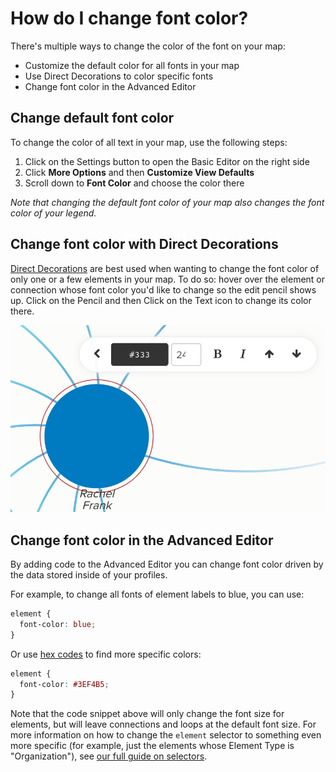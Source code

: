 # How do I change font color? 

There's multiple ways to change the color of the font on your map: 

- Customize the default color for all fonts in your map
- Use Direct Decorations to color specific fonts
- Change font color in the Advanced Editor

## Change default font color

To change the color of all text in your map, use the following steps: 

1. Click on the Settings button to open the Basic Editor on the right side
2. Click **More Options** and then **Customize View Defaults**
3. Scroll down to **Font Color** and choose the color there

*Note that changing the default font color of your map also changes the font color of your legend.*

## Change font color with Direct Decorations
[Direct Decorations](/guides/direct-decorations.md) are best used when wanting to change the font color of only one or a few elements in your map.
To do so: hover over the element or connection whose font color you'd like to change so the edit pencil shows up. Click on the Pencil and then Click on the Text icon to change its color there. 

![Direct Decorations Font Color](/images/dir-dec-font-color.png)

## Change font color in the Advanced Editor
By adding code to the Advanced Editor you can change font color driven by the data stored inside of your profiles. 

For example, to change all fonts of element labels to blue, you can use:

```scss
element {
  font-color: blue;
}
```

Or use [hex codes](https://htmlcolorcodes.com/) to find more specific colors: 

```scss
element {
  font-color: #3EF4B5;
}
```

Note that the code snippet above will only change the font size for elements, but will leave connections and loops at the default font size. For more information on how to change the `element` selector to something even more specific (for example, just the elements whose Element Type is "Organization"), see [our full guide on selectors](/guides/selectors.md).

